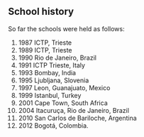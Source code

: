 ## School history

So far the schools were held as follows:

1. 1987 ICTP, Trieste
2. 1989 ICTP, Trieste
3. 1990 Rio de Janeiro, Brazil
4.	1991 ICTP Trieste, Italy
5.	1993 Bombay, India
6.	1995 Ljubljana, Slovenia
7.	1997 Leon, Guanajuato, Mexico
8.	1999 Istanbul, Turkey
9.	2001 Cape Town, South Africa
10.	2004 Itacuruça, Rio de Janeiro, Brazil
11.	2010 San Carlos de Bariloche, Argentina
12. 2012 Bogotá, Colombia.
